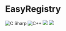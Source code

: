 # EasyRegistry
 <img alt="C Sharp" src="https://img.shields.io/badge/license-MIT-brightgreen?logo=csharp&?logoColor=violet">
 <img alt="C++" src="https://img.shields.io/badge/c++-17-%2300599C?logo=c&">
 <img src="https://img.shields.io/badge/Frame-Hexo-blue?logo=Hexo&label=框架&logoColor=violet&labalColor=#1fd041&color=rgb(222, 31, 31)">
 <img src="C Sharp" src="https://img.shields.io/badge/license-MIT-brightgreen?logo=csharp&?logoColor=violet">
